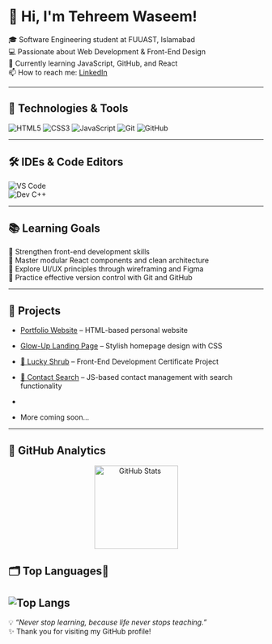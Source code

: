 
# 👋 Hi, I'm Tehreem Waseem!

🎓 Software Engineering student at FUUAST, Islamabad  
💻 Passionate about Web Development & Front-End Design  
🌱 Currently learning JavaScript, GitHub, and React  
📫 How to reach me: [LinkedIn](https://www.linkedin.com/in/tehreem-waseem-85729a367/)

---

## 🚀 Technologies & Tools  

![HTML5](https://img.shields.io/badge/-HTML5-E34F26?style=flat&logo=html5&logoColor=white)
![CSS3](https://img.shields.io/badge/-CSS3-1572B6?style=flat&logo=css3&logoColor=white)
![JavaScript](https://img.shields.io/badge/-JavaScript-F7DF1E?style=flat&logo=javascript&logoColor=black)
![Git](https://img.shields.io/badge/-Git-F05032?style=flat&logo=git&logoColor=white)
![GitHub](https://img.shields.io/badge/-GitHub-181717?style=flat&logo=github&logoColor=white)



---

## 🛠️ IDEs & Code Editors  

![VS Code](https://img.shields.io/badge/-VS%20Code-007ACC?style=flat&logo=visual-studio-code&logoColor=white)  
![Dev C++](https://img.shields.io/badge/-Dev%20C++-003366?style=flat&logo=cplusplus&logoColor=white)  

---

## 📚 Learning Goals  
🔹 Strengthen front-end development skills  
🔹 Master modular React components and clean architecture  
🔹 Explore UI/UX principles through wireframing and Figma  
🔹 Practice effective version control with Git and GitHub  

---

## 🌈 Projects  
- [Portfolio Website](https://github.com/Tehreem-Waseem/Portfolio) – HTML-based personal website  
- [Glow-Up Landing Page](https://github.com/Tehreem-Waseem/Glow-Up) – Stylish homepage design with CSS
- [🌿 Lucky Shrub](https://github.com/Tehreem-Waseem/Lucky-Shrub) – Front-End Development Certificate Project
- [📇 Contact Search](https://github.com/Tehreem-Waseem/Contact-search) – JS-based contact management with search functionality  

- 
- More coming soon...  

---
## 🚀 GitHub Analytics  

<p align="center">
  <img src="https://github-readme-stats.vercel.app/api?username=Tehreem-Waseem&show_icons=true&theme=tokyonight&cache_seconds=1" alt="GitHub Stats" height="165" />
 
</p>



## 🗂️ Top Languages🚀
![Top Langs](https://github-readme-stats.vercel.app/api/top-langs/?username=Tehreem-Waseem&layout=compact&theme=radical)
---

💡 _“Never stop learning, because life never stops teaching.”_  
✨ Thank you for visiting my GitHub profile!



